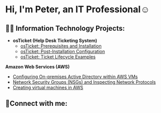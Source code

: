 <h1>Hi, I'm Peter, an IT Professional</a>☺</h1>

<h2>👨‍💻 Information Technology Projects:</h2>

- <b>osTicket (Help Desk Ticketing System)</b>
  - [osTicket: Prerequisites and Installation](https://github.com/PeterCodyLeon/osticket-prereqs)
  - [osTicket: Post-Installation Configuration](https://github.com/PeterCodyLeon/post-install-config)
  - [osTicket: Ticket Lifecycle Examples ](https://github.com/PeterCodyLeon/configure-ad)

<b>Amazon Web Services (AWS)</b>
  - [Configuring On-premises Active Directory within AWS VMs](https://github.com/PeterCodyLeon/Configuring-On-premises-Active-Directory-within-AWS-VMs)  
  - [Network Security Groups (NSGs) and Inspecting Network Protocols](https://github.com/PeterCodyLeon/Network-Security-Groups-NSGs-and-Inspecting-Network-Protocols)
  - [Creating virtual machines in AWS](https://github.com/PeterCodyLeon/Creating-virtual-machines-in-AWS)


<h2>🤳Connect with me:</h2>


[linkedin]: [https://linkedin.com/in/Josh](https://www.linkedin.com/in/peter-leon-b1755b2b8/)https://www.linkedin.com/in/peter-leon-b1755b2b8/

